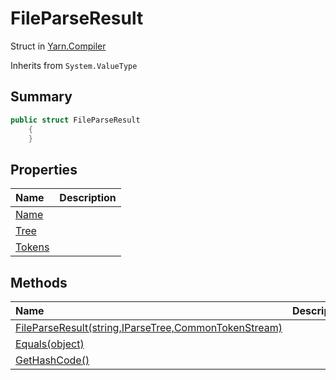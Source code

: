 # FileParseResult

Struct in [Yarn.Compiler](/api/csharp/yarn.compiler.md)

Inherits from `System.ValueType`

## Summary



```csharp
public struct FileParseResult
    {
    }
```

## Properties

|Name|Description|
|:---|:---|
|[Name](/api/csharp/yarn.compiler.fileparseresult.name.md)||
|[Tree](/api/csharp/yarn.compiler.fileparseresult.tree.md)||
|[Tokens](/api/csharp/yarn.compiler.fileparseresult.tokens.md)||

## Methods

|Name|Description|
|:---|:---|
|[FileParseResult(string,IParseTree,CommonTokenStream)](/api/csharp/yarn.compiler.fileparseresult..ctor.md)||
|[Equals(object)](/api/csharp/yarn.compiler.fileparseresult.equals.md)||
|[GetHashCode()](/api/csharp/yarn.compiler.fileparseresult.gethashcode.md)||

